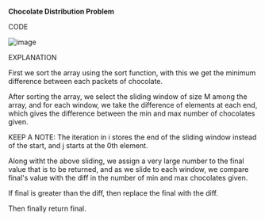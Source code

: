 **Chocolate Distribution Problem**

CODE

![image](https://github.com/user-attachments/assets/4e9e8997-60c1-495e-9ae2-fb2ffa913665)

EXPLANATION

First we sort the array using the sort function, with this we get the minimum difference between each packets of chocolate.

After sorting the array, we select the sliding window of size M among the array, and for each window, we take the difference of elements at each end, which gives the difference between the min and max number of chocolates given.

KEEP A NOTE:
The iteration in i stores the end of the sliding window instead of the start, and j starts at the 0th element.

Along witht the above sliding, we assign a very large number to the final value that is to be returned, and as we slide to each window, we compare final's value with the diff in the number of min and max chocolates given.

If final is greater than the diff, then replace the final with the diff.

Then finally return final.
